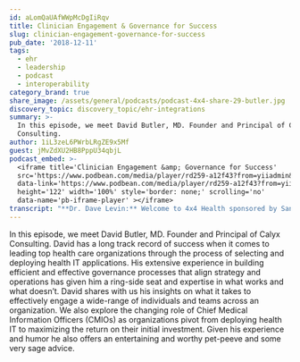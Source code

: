 ```yaml
---
id: aLomQaUAfWWpMcDgIiRqv
title: Clinician Engagement & Governance for Success
slug: clinician-engagement-governance-for-success
pub_date: '2018-12-11'
tags:
  - ehr
  - leadership
  - podcast
  - interoperability
category_brand: true
share_image: /assets/general/podcasts/podcast-4x4-share-29-butler.jpg
discovery_topic: discovery_topic/ehr-integrations
summary: >-
  In this episode, we meet David Butler, MD. Founder and Principal of Calyx
  Consulting.
author: 1iL3zeL6PWrbLRgZE9x5Mf
guest: jMvZdXU2HB8PppU34qbjL
podcast_embed: >-
  <iframe title='Clinician Engagement &amp; Governance for Success'
  src='https://www.podbean.com/media/player/rd259-a12f43?from=yiiadmin&download=1&version=1'
  data-link='https://www.podbean.com/media/player/rd259-a12f43?from=yiiadmin&download=1&version=1'
  height='122' width='100%' style='border: none;' scrolling='no'
  data-name='pb-iframe-player' ></iframe>
transcript: "**Dr. Dave Levin:** Welcome to 4x4 Health sponsored by Sansoro health. Sansoro Health, integration at the speed of innovation, check them out at www.sansorohealth.com I’m your host, Dr Dave Levin. Today I’m talking with David Butler, MD, founder and principal of Klx consulting. For more than 15 years, David has been a recognized health IT leader when it comes to deploying and utilizing health IT. He gets governance and workflow and knows how to execute with a proven ability to partner with clinical operations and IT practitioners and executives and health systems like bon Secours and Sutter health. In 2016 he started his own healthcare IT consultancy Klx partners, a (Inaudible) firm that focuses solely on HR, post live efficiency training optimization and strategic planning. He must be doing something right. His clients include New York City health and hospitals, Gutherie Krennic and my former Alma Mater, the Cleveland Clinic. Welcome to 4x4 Health David.\n\n**Dr. Dave Butler:** Hey, thanks for having me on. I’m really honored. That was a great introduction you have on me ok thanks.\n\n**Dr. Levin:** That that was an edited version of your introduction. There’s far more. Let’s jump in. Dave, I’m going to ask four questions and you have about four minutes to answer each one.\n\n**Dr. Butler:** Awesome.\n\n**Dr. Levin:** First question, tell us about yourself and your organization.\n\n**Dr. Butler:** I was born to the (Inaudible) of a sharecropper Dave on the shores of silver lake and the big ones. The Wisconsin vision was religion. All right Okay. Okay. Okay. Full disclosure. Full disclosure, Dave, I wanted to be a standup comedian as a child. Watches a lot of Eddie Murphy. Ellen, Johnny Carson, or you name it, but I found the jokes would fall flat, but my grades are solid A’s, so I thought I’d become a doctor. I’m a doctor, Dave Butler. I raised in central Texas town. A little bit about me personally, central Texas town. Not Far from Waco. Yeah, I know David. Chris thing keep to wake up and now we’ve got chip and Joanna flipping the brand, right? The fixer upper, so gotta give him credit. All right. I’m the youngest of five kids. You know, we’re all in a row. That’s good and bad. The good part was that I had to ask her why she genes in the eighties before anyone else. Thanks to the hand me downs from my older brother, but the bad part was, the bad part was, uh, good luck having any hot water left for me in the shower before school.\n\nBut on a more serious note, I’m just a Texas boy at heart who lives in northern California now. My wife, like you said, two adult kids, one’s 18 computer science major daughter, 23, Nyu alum doing really cool things and I’m really proud of them. Luckily both are out of the house now, but, uh, you know, kind of playing with the house money, I guess if you say, as you said, I am trained in internal medicine, pediatrics and I’ve, I’ve been really blessed that I worked in large hospitals all over the US trained in the Texas Medical Center. That’s the universe, takes the health science center. Bakey Ba MD Anderson, memorial Hermann, Ben Top. I’ve seen so many really great things and disease process and had great mentors and things like that. And so, uh, so I think all of that helped shape, uh, you know, what you just said about me and how I’ve gotten where I am.\n\n**Dr. Levin:** Well I do think you have a (Inaudible) But\_ I recommend you keep your day job for the right now.\n\n**Dr. Butler:** I know, right?\n\n**Dr. Levin:** So that’s okay, I’ve seen you, you were in very effectively \_in a variety of situations. Tell us, tell us more about the work that you’re doing right now. What are you working on that’s really interesting? Really cool.\n\n**Dr. Butler:** That’s a tough one because I’m an idea guy. I’m the guy that I never had a positive ideas. You know, it’s almost, I have ideas like Oprah has, yes. You know, like you get an idea of Uber driver, you get an idea of Starbucks Barista, you know what, you get an idea, a little random queue, sit next to me with your iPhone and on the plane. So I guess right now it’s so cool because I started my company about two years ago and I’m no longer locked to the corporate entities that sometimes we’ll put those ideas in boxes and keep you in your lane, you know? And that’s what I hear from a lot of my colleagues. But now with young own company, you get to kind of explore those ideas a little bit more calculated risk. And some of it’s really cool. The things that I’m looking at working on right now is just, I really love what we do as a company, as Kaylee’s where we, uh, we get calls when some large companies may implement an Emr, usually a year or two years later, they can’t quite figure out why the investment is not mass being maximized or they can’t figure out what the white noise from the signal, you know. And so I liked it, we liked to go in and to help them dissect out those things. And it’s really interesting, exciting. But more importantly, one of the one service lines that we’re really looking, looking at working on is how do we address this physician burnout epidemic and a in a cost effective way. And as you know, like, you know, a lot of, there’s a lot of talk around the physician burnout epidemic, but I just find a lot of the recommendations, like the yoga, mindfulness, those are great. Those are awesome. I think you can do it, but a lot of my clinical colleagues are still seeing 25 a day. They are in medicine, they are the front line of this thing. I think what they’re looking for is like what can we do Monday? And so that’s the kind of what we’re working on now. It’s a bit in the, it’s a bit, uh, we still let the drawing board on it really close to it, bringing out something that I think will be really, really cool. So that’s what we’re working on right now.\n\n**Dr. Levin:** Well, Dave, you are definitely an ideal guy, but one of the things that I’ve always admired about you is your practical ability to get things done. And so tell us a little bit about, you know, as your approach in your former roles are in your consulting role, you know, how do you marry up that vision with the steps that you have to take to actually affect change in the world?\n\n**Dr. Butler:** That’s a great question. And I think that I have been really blessed over the years to have really good mentors. And these mentors have been everything from a lean six sigma that they’d been CFOs, CEOs, they’ve been Mbas and they’d been a bit more outside of the healthcare vertical. And as I talk with them about some of the challenges that we have in healthcare, it’s like, oh, we did that in the eighties and nineties. That’s just what the Erp, I was like, what’s an ERP You know? And so those are some of the things I think that I’ve learned from others to how to uh, take a large complex problem, break it down into its pieces. Start, focusing on those tactical pieces. But first you have to deal with the people processing technologies of it. All. Right. It was really surprising as a doctor, you know, we were trained to, right, you know, Steve Patients and make them decisions, evaluate all the data and then start treating that patient. And the, I was a hospitalist by background mainly. So it was a write the orders and those orders came from me. It was, there was doctor’s orders. They want suggestions, they want to thoughts, they want ideas at night after a brandy shot. You know, it was orders. Meaning if I wrote 10 orders the next day, we would expect that 10 things right or a little bit more, would it be done for that patient? Right. And that was a mentality that was really hard coded in my residency. But then as you start thinking about collaborative work, doing really great things, you have to use a team. And so breaking out of the traditional cowboy as the tool Gawande calls it cowboy mode into the pit crew mode was something that was really a bit difficult for me but wasn’t a big leak. You know. And then once I started learning how to leverage the groups and teams and people around you and take ideas, even though you may not have come up with them or ownership, I felt like that’s when it really took off on me, you know, bring in people that were smarter around me, that were smarter than me. Uh, and I think that was, when it really took off and think could really gets things done. And uh, allowing folks to be innovative and not telling them the answer. What I think you know, but just say, Hey, what do you think about we should do about x, Y, and z? And I’ll find it, you know, with the right folks around you that come up with really innovative things that you can encourage and support and it only makes them more innovative next time. So I think that’s been my secret. Is this bringing smart people around me? Do you have an another division or let them really know what the problem is we’d like to try to solve, but trying not to be too prescriptive and put them in a box, especially in the informatics route. Right. You probably know that better than I do Dave.\n\n**Dr. Levin:** Well, if that makes sense. It makes perfect sense. It’s an ask, don’t tell approach. And you know, you mentioned what I call the iron triangle of people, process and technology. And I think for myself, as I began to do this work in the early stages, if I was aware it was a triangle in my mind, it was a very skinny, narrow triangle. And most of it was about technology. I learned in the early going of HER implementations about the importance of workflow process and process redesign. And I think you and I have spent many hours talking about things that were fixed and things that weren’t fixed as part of that. What has become increasingly clear to me, particularly in the last few years is the people part of it. And I think you spoke to that really well and I wonder if you agree with me, I’ve seen a lot of our colleagues start in these kinds of roles with a kind of technical mindset and and associated behaviors and then they grow into actual leaders and it becomes less and less about the technology and more about the way you organize and lead other people to identify and solve problems.\n\n**Dr. Butler:** You’re spot on. You know, I think early on these things are really technical and the pioneer, the early doctors and you know the early doctors that took on these roles and, and the healthcare systems were the techie docs, right? Cause they were just volunteer for, they were excited about it. Right? Is that right?\n\n**Dr. Levin:** They were happy to be down in the engine room. Right. They were like, they were engineer(Inaudible). Exactly right.\n\n**Dr. Butler:** They were just amazed at some of the bells and whistles and all that. But I think gradually some of them, not all of them, you know, they can sometimes be detached from the regular army or the 80% of docs that are really not that interested in the technology. When I could, they’d come in the room, they hit this light switch, they want the light to come on. They don’t care about how it comes on. It just want it to work. And so I think over the years we’ve seen an evolution of the, the techie docs that either had to learn and the ball to learn operations and also strategy, right? Not just bells and whistles. Or they have done a devolve back to where they were really good individual contributors on the back end that they helped the teams. They do things like build technical tools. It helps translate which is needed, right? But you also need the visionary. You also need the CMIO type or the executive or the CEO’s executive doctor that understands strategy. These are our company’s goals, mission and vision for this year and a now backing back into what is the technology that can help us get there versus vice versa.\n\n**Dr. Levin:** I agree completely and I agree. We need both types and that they’re increasingly distinctive there. There are the folks that like to be down in the engine room and our our tourists look at it, and then there are the folks that are spending more and more time up on the bridge. You said something else in there that I think is really important and I also believe has been a strength in your work. Essentially what I heard you say was start with the strategy. What are you trying to accomplish as an organization and then back and then back into how IT can enable that. Can you enlarge on that a little bit?\n\n**Dr. Butler:** Oh my goodness. Yes, I can. And this was my Aha moment to be quite honest. It. Let’s say I always use a small example, uh, my wife and I will say, well, let’s go to Italy next year. Great. Okay. Italy being in Italy, walking those streets of Milan, northern Italy is the strategy, right? That’s what we’re, our strategic vision is, well now we have to back up a year or six months and said, okay, what are the steps that we need to take? Okay. Ultimately could get there right by the ticket, price it out, you know, uh, pack, who’s going to watch the dog? Right? Things like that. So I find that a lot of times healthcare systems are made up of so much tactics and fires of the day. They don’t always have time to think strategically. And especially since these EHR is have come into play because the EHR little, I don’t think folks have realized it has really shifted the dynamics of a hospital system where they can no longer think in silos. You cannot have the doctors just meat alone because whatever those doctors touch, there’s downstream of credits. So those folks need to be in their room. And that’s a very different paradigm shifts than any we’ve ever seen. Healthcare and companies struggle sometimes to make that shift where you said your iron triangle, that iron triangle, the people, processes and technology, there’s also a triangle within their clinical operations and technology. Those groups need to be there at the table and that’s been a big challenge for healthcare organization to figure that out. And then there ends up being a lot of unintended consequences on the backend because certain folks who aren’t in the room on the front end or one system may have used an isolated clinical EHR type system and there was a lot of manual work and labor done in the back end to make sure the bills got out and pay and all that. And now when she go to an integrated system like the epics and the (Inaudible) that does the clinical and revenue cycle, that’s a very different beast to manage to be quite honest saying, I don’t know, what do you think about that? But that’s what I’ve been seeing and realizing that the hospital systems are really challenged to pivot to a more collaborative meeting style. And then have really strictly facilitated meetings, strong agendas that work towards your strategic goals. I’ll say this one thing I would love to hear you say something. I love to hear your thoughts on this. I remember in 2004 I work on to (Inaudible) health system mark. Oh, second year out of residency. Lynn was the CEO of the, of the hospital system at that time he surgeon, Phd. Brilliant, brilliant mind. He came out to the western region where I started my little practice out there and it had a big a all hands meeting guys in your doctors and he said in front of that crowd and Oh four right? He said, if you’re ever in a meeting where the EHR epic does not come up in that meeting because this, at this time everyone was on epic at (Inaudible). Early adopters is that you may feel free to leave that meeting. I thought that was profound.\n\n**Dr. Levin:** That’s fascinating. Well, I see a lot of the same things you see and this was one of the big surprises for me too as I saw these systems implemented. I mean I, I guess in a sort of intellectual way I understood that we were going to be moving more in lockstep, but I did not appreciate that we really, we’re now joined at the hip and as you said it, it’s not just the individuals but it’s the different departments and the different functions and so that I would argue that the implementation of these large scale EHR kind reveals the Cultural Dna of an organization. How good at you are planning and executing the project is one thing. How good at you are you at organizing two design strategy and operations and align all that with it. And I think that is the one of the central leadership challenges right now because as you said, we’re all, we all got to move in lock step now you simply, you can’t be a free agent the way you could in the pre EHR days. So increasingly what I see is organizations that didn’t have very strong organizational governance to begin with. Now having that stressed further because now they’ve layered this whole IT governance that sort of parallel but also overlaps with with the rest of it that, does that make sense?\n\n**Dr. Butler:** No, no, no. You’re spot on it. It does. It does put more pressure on those organizations to organize themselves in a new way and they’ve ever had to include some of the ancillaries and those nurses where they didn’t quite have a voice. Just this morning, honestly, at tool Gawande released a new article in the New Yorker and I, one of the lines in it, he says the doctors, we’re used to having all the votes, but epic had arranged meetings to try that, adjudicate these differences. Now the staff had his safe parentheses and sometimes the doctors did demon show comma and they added questions that made their jobs easier. But the other jobs more time consuming. Basically he’s saying when you’re designing an EHR is because they integrate it. We have to be there together to do it together. If the physicians don’t show, typically the answer is the pharmacist. They designed the (Inaudible) cause they want to make sure that it’s done right for the physicians are upset now, right? The lab, they may design how the lab looked inside of epic because the doctors may not have shown up to that meeting. And so now they’re dealing with a lot of these things and they realize like (Inaudible) snap, this is integrated. I don’t like it because it takes what autonomy it takes, what it means a physician, uh, doing some of the things that I’m so used to doing. And also I feel at times, and you may know as well, it’s sometimes we’ll drive over with, does the HR or drive away in the doctor and the nurse relationship because of the formalities of the EHR. It’s uh, or between the nurse and the pharmacist. And so those are the things that we’ll have to overcome. Figure out how do we reinterpret, uh, the, the legal compliance and risk and privacy interpretation that we once had in the past based on a paper based system. Right. And those are the things that not all at this federal level, the state level. And now at the local hospital level, they’re all trying to figure out.\n\n**Dr. Levin:** So true or false. And then I want to move on to our next question. True or false, you can walk into an organization, look at how they’re organizing plan and deploy their HR and based on the things you and I just talked about, predict with some accuracy how it’s all going to turn out.\n\n**Dr. Butler:** Very accurate, very accurate. When you do this kind of work this long, you can pretty much, it’s almost like a uh, internist or a good diagnostic petition with, with human, the human body. Uh, there’s a couple of them, chief complaints you hear, then you look a couple of reviews, system questions you may ask, right? And then you may want to get a little bit of HPI but then definitely looks the past medical history or what is the history or the culture of that organization. And then you probably can make the diagnosis with a couple of times, right?\n\n**Dr. Levin:** It’s so true. Good docs can walk in a room and tell where the patient’s really sick or not. I think good IT leaders can walk into an organization and tell very quickly, is this an organization that is doing it to its members or is it doing it with their members? Take it as far as you like. All right, so now I want to, I want to, I want to go on to question three and I to remind you this is a, this show is PG 13.\n\n**Dr. Butler:** Uh, I can curse a little bit?\n\n**Dr. Levin:** And Dave you’re a handsome guy, but don’t show us too much. Scan here. What’s your pet peeve or your favorite rants these days?\n\n**Dr. Butler:** Oh Man. How much time you have on this one?\n\n**Dr. Levin:** Well, minutes.\n\n**Dr. Butler:** Great. Okay.\_ This is interesting. It sounds a little bit crazy and whenever it may actually limit the clients that may call me when I say this and that’s okay. But because it’s not a pet peeve, it’s actually something I think that we’ll get. We’ll get there in healthcare, we’re just not there yet. I feel that healthcare is really struggling to recruit talent from those, uh, dot com silicon valley, the startups. We really need to get these bright folks. And then finally when we get up, will land them, right. But what we ended up doing, and we asked him to do these Gargantuan (Inaudible) right? But what we do, uh, I don’t feel either we placed them in a position that may be five feet away from where they really you can excel, right? And of course she is a metaphor, right? But they’re almost where they should be, but they didn’t quite them in the right position to be successful or what we do, we give these really bright folks or these teams that we build within the, the, the, uh, healthcare systems to do really great work. I think we give them; we don’t get them the right tools, resources, and access to really effectively accomplish things that they need to do. Right. I always say it’s like, it’s like asking a Delta force or still teams are Army Rangers, right? To go on a mission and do some, you know, do all this cool stuff like surgical precision. Yet we have give them the exact same gear, equipment and resources that are standard military has. You know, and I just can’t tell you how many times I’ve seen it and great people, you know, I think it was uh, uh, Edward Deming that said, it says great people, uh, placed in a bad process. Uh, that is it. A bad system will be the good person every time. Right. And so I think that’s what I’m saying. And so those folks ended up getting burned out or they’re getting disenfranchised if they can’t work to the maximum of their knowledge. And so they end up maybe moving on and sometimes it’s out of healthcare. And that’s unfortunate. That’s one of my rants. I see a lot. I just really am amaze.d at how brilliant some of the, the folks that come through these organizations or\n\n**Dr. Levin:** Well it’s interesting because I hear a couple of your themes in this one. I’m in. One is what can you reasonably expect from people? How do you prepare them? And I’ve always felt like, you know, it starts with I got to give you a reasonable tools. I mean, if it’s whatever the tech is or application, it’s got, you know,\_ (Inaudible), reasonable core functionality. The next thing is I have to design (Inaudible) workflows. I mean, it’s gotta be realistic that you can do what you’re being asked to do. Third is I have to try and support you.\n\n**Dr. Butler:** Yes.\n\n**Dr. Levin:** So that you’re adequately prepared to do the tasks. And then I think lastly is when we finally get to accountability, and that’s when we start to look at people or they’ve been given every opportunity and plausible workflow and are adequate support and they’re choosing not to do the right thing. We tend to be very focused on that last step. And we tend to shortchange and underinvest in the first steps.\n\n**Dr. Butler:** spot on.\n\n**Dr. Levin:** And then the other thing that you said, and I, I find this to be one of the most fascinating HR dilemmas in health it right now, is I agree with you. We need bright, fresh minds coming into health care, particularly into healthcare technology from a variety of fields. But health care really is different. I mean, I know it’s a trope to say that, but I think it’s legit. I mean, we’re highly regulated. What we could do very mundane, are exceedingly complex. They’ll cultures are complex, the reimbursement mechanisms are bizarre. The whole economic model is strange. And so I think the challenge is, you know, you got to preserve the important knowledge of the past and a dollar of practical things of what works. But that group also has to be wide open to brand new ideas and to people coming from outside and questioning what we’ve always done and say why you’re doing it that way. So I see most organizations are really struggling with this. How do they create this new blend of old and new of experience in healthcare and not so experienced in healthcare? Okay, Dave. So last question. What is your most sage advice?\n\n**Dr. Butler:** Okay, this will be quick. I found my sage advice to folks that I run into a lot, a lot of positions or email me because they may be wanting to try something different outside of the normal traditional patient encounter type thing or a young folks, oh it’s coming up thinking about med school, residency informatics and they’ll call me. So I think the number one thing I tell them now is find a mentor. Look around, find anyone out there that’s doing what you think you might want to do and un-bill yourself enough to make a call. Call on three or four or five time bugged the heck out of them. Just say, Hey, I don’t want anything from you. I just want to know if we can maybe spend an hour every two months where I just update you on what I’m doing. And then you just tell me what you see and what you hear as far as what I’m saying. And, and helped me to get to be like, yeah, I don’t know to be like you even, you know. So these are things that I just had to learn and some of them, they weren’t always doctors. And also I had to learn like the mentor should be someone, then maybe I have a financial mentor, I have a spiritual mentor, you know, they don’t have to be the same person, you know? And so I think mentorship is so important and making time to get that mentorship is this invaluable, you know? And I think that’s my sage advice. And last thing is just always placed learnings before earnings, right? So many folks just want to, well, I can’t take a pay cut like that, or I can’t do this or I can’t do that. I hadn’t even heard students, even my own daughter, you know, sometimes their son, they may, they may frown upon doing things for free. A minimum amount of money, right? Building a website for someone you know, for, you know, just volunteering too. And you know, he’s computer science or whatever. I’m like, well, you playing Fortnight right now, uh, I’m about to build a website. Well, I’m just a good experience. You know? He’s like, oh, that makes sense. They don’t always think like that. Right. I think those are some things I really encouraged now with doctors, I say volunteer on a technology committee or something and that may cost you a little time in the evening, but I think you’ll realize over the long game it’s definitely, yeah, payback in 20s.\n\n**Dr. Levin:** Well, Dave, this is why you’re such a terrific and well recognized leader in healthcare and health IT, I mean so much of what you said today are the basic elements of the servant leader. You surround yourself with smart people and you engage them and empower them. You ask a lot of questions, you think about governance and not what, not just what needs to be done, but how should it be done? You’re, you’re encouraging of people to use mentors and to focus on learning. Couldn’t agree more. I’m a, I’m a huge fan of mentors. I’m a huge fan of executive coaching. I’m a huge fan of formal cultural work in organizations. You’re singing all of my favorite tunes, that’s for sure. I’ll that I’ll never forget. I was contemplating a really terrific job offer. It was a big leap for me. And I went to one of my mentors and of course I’m a southern boy and he was a grizzled old southern gentleman, uh, who had advised me many times over the years. And he looked at me, said, well Dave, you did pretty good plan and the junior varsity is a chance for you to play for the varsity. And I knew at that moment, I knew at that moment what he was trying to tell me and what I should do. So I couldn’t agree more about mentors. Dave, thanks so much for talking with us today.\n\n**Dr. Butler:** Yeah, no, this was great. I’m honored that you asked me to be on your show or your podcast. I know this is a new venture here. I’m excited. You know, once again, this is, this is what is needed, this kind of dialogue that happens outside of some of the normal areas of this healthcare informatics. So I’m all about it. Dave and I, I just think dance, they were doing some really cool things too. So, um, just going to plug you, you’re not just plugging me here. I mean, not even plugging. I didn’t like that word. I want to lift you up and continue your journey to save lives. That’s what you’re doing. Right, and I think sometimes that gets missed. We’re saving lives with this it stuff, as they call it. Right? And anytime we missed that, that’s the same on it. These are investments that we’re making and Haman lives. So thank you, Dave, for doing everything you do.\n\n**Dr. Levin:** Thanks it was really generous of you, do like to think we’re, the work we’re doing is enabling a lot of good things to happen. Dave, you were terrific and I have a feeling we’re going to have you back.\n\n**Dr. Butler:** Sure.\n\n**Dr. Levin:** Yeah. You’ve been listening to 4x4 Health sponsored by Sansoro health integration at the speed of innovation. Check them out at www.sansarohealth.com. I hope you’ll join us next time for another 4x4 discussion with healthcare innovators. Until then, I’m your host doctor Dave Levin. Thanks for listening."
---
```

In this episode, we meet David Butler, MD. Founder and Principal of Calyx Consulting. David has a long track record of success when it comes to leading top health care organizations through the process of selecting and deploying health IT applications. His extensive experience in building efficient and effective governance processes that align strategy and operations has given him a ring-side seat and expertise in what works and what doesn’t. David shares with us his insights on what it takes to effectively engage a wide-range of individuals and teams across an organization. We also explore the changing role of Chief Medical Information Officers (CMIOs) as organizations pivot from deploying health IT to maximizing the return on their initial investment. Given his experience and humor he also offers an entertaining and worthy pet-peeve and some very sage advice.


  